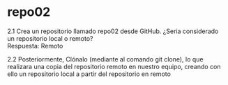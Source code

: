 # repo02
2.1 Crea un repositorio llamado repo02 desde GitHub. ¿Seria considerado un repositorio local o remoto?  
Respuesta: Remoto
  
2.2 Posteriormente, Clónalo (mediante al comando git clone), lo que realizara una copia del repositorio remoto en nuestro equipo, creando con ello un repositorio local a partir del repositorio en remoto
